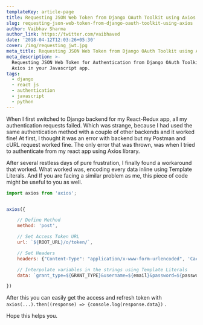 ```yaml
---
templateKey: article-page
title: Requesting JSON Web Token from Django OAuth Toolkit using Axios
slug: requesting-json-web-token-from-django-oauth-toolkit-using-axios
author: Vaibhav Sharma
author_link: https://twitter.com/vaibhaved
date: '2018-04-12T12:03:26+05:30'
cover: /img/requesting_jwt.jpg
meta_title: Requesting JSON Web Token from Django OAuth Toolkit using Axios
meta_description: >-
  Requesting JSON Web Token for Authentication from Django OAuth Toolkit using
  Axios in your Javascript app.
tags:
  - django
  - react js
  - authentication
  - javascript
  - python
---
```

When I first switched to Django backend for my React-Redux app, all my authentication requests failed. Which was strange, because I had used the same authentication method with a couple of other backends and it worked fine! At first, I thought it was an error with backend but my Postman and cURL request worked fine. The only error that was thrown, was when I tried to authenticate from my react app using Axios library.

After several restless days of pure frustration, I finally found a workaround that worked. What worked was, encoding every data inline using Template Literals. And If you are facing a similar problem as me, this piece of code might be useful to you as well.

```javascript
import axios from 'axios';


axios({

    // Define Method
    method: 'post',

    // Set Access Token URL
    url: `${ROOT_URL}/o/token/`,

    // Set Headers
    headers: {"Content-Type": "application/x-www-form-urlencoded", 'Cache-Control': "no-cache"},

    // Interpolate variables in the strings using Template Literals
    data: `grant_type=${GRANT_TYPE}&username=${email}&password=${password}&client_id=${CLIENT_ID}&client_secret=${CLIENT_SECRET}`

})
```

After this you can easily get the access and refresh token with `axios(...).then((response) => {console.log(response.data})` .

Hope this helps you.
